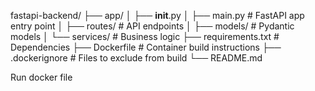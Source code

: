 



fastapi-backend/
├── app/
│   ├── __init__.py
│   ├── main.py          # FastAPI app entry point
│   ├── routes/          # API endpoints
│   ├── models/          # Pydantic models
│   └── services/        # Business logic
├── requirements.txt     # Dependencies
├── Dockerfile           # Container build instructions
├── .dockerignore        # Files to exclude from build
└── README.md



Run docker file